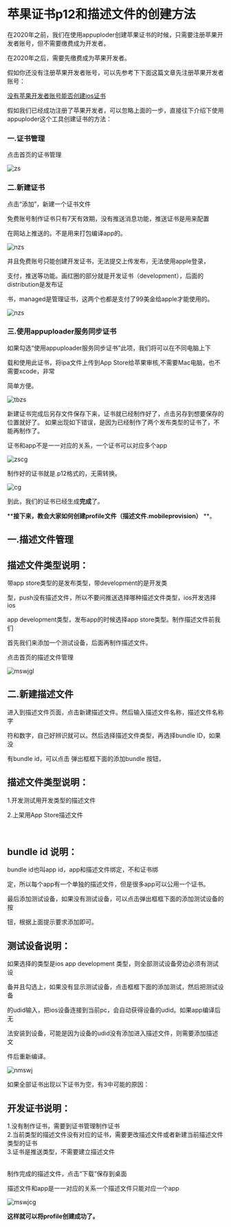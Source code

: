 ﻿​

#  苹果证书p12和描述文件的创建方法

在2020年之前，我们在使用appuploder创建苹果证书的时候，只需要注册苹果开发者账号，但不需要缴费成为开发者。

在2020年之后，需要先缴费成为苹果开发者。

假如你还没有注册苹果开发者账号，可以先参考下下面这篇文章先注册苹果开发者账号：

[没有苹果开发者账号能否创建ios证书](https://www.applicationloader.net/doc/questions/ios-development-guide.html "没有苹果开发者账号能否创建ios证书")

假如我们已经成功注册了苹果开发者，可以忽略上面的一步，直接往下介绍下使用appuploder这个工具创建证书的方法：

### 一.证书管理​

点击首页的证书管理

![zs](https://img-blog.csdnimg.cn/img_convert/c4bb84bc1a253a576ff06d673b39b266.png)​



### 二.新建证书​

点击“添加”，新建一个证书文件

免费账号制作证书只有7天有效期，没有推送消息功能，推送证书是用来配置

在网站上推送的。不是用来打包编译app的。​

![nzs](https://img-blog.csdnimg.cn/img_convert/04e53adb89070525a2c0382b350fa2c1.png)​



并且免费账号只能创建开发证书，无法提交上传发布，无法使用apple登录，

支付，推送等功能。画红圈的部分就是开发证书（development），后面的distribution是发布证

书，managed是管理证书，这两个也都是支付了99美金给apple才能使用的。

![nzs](https://img-blog.csdnimg.cn/img_convert/55aa16f2f5b33efaa55db9f5b9b30464.png)​



### 三.使用appuploader服务同步证书​

如果勾选“使用appuploader服务同步证书”此项，我们将可以在不同电脑上下

载和使用此证书，将ipa文件上传到App Store给苹果审核,不需要Mac电脑，也不需要xcode，非常

简单方便。​

![tbzs](https://img-blog.csdnimg.cn/img_convert/cbf88d96dc3640047cb037dfc89da9c7.png)​



新建证书完成后另存文件保存下来，证书就已经制作好了，点击另存到想要保存的位置就好了。 如果出现如下错误，是因为已经制作了两个发布类型的证书了，不能再制作了。

证书和app不是一一对应的关系，一个证书可以对应多个app​

![zscg](https://img-blog.csdnimg.cn/img_convert/9e5b5fd37f8c56c569862506488055f7.png)​



制作好的证书就是.p12格式的，无需转换。

![cg](https://img-blog.csdnimg.cn/img_convert/669fcd12ca8ec7bd7759c35484636bee.png)​



到此，我们的证书已经生成****完成****了。

****接下来，教会大家如何创建profile文件（描述文件.mobileprovision）** **。

## 一.描述文件管理​

## 描述文件类型说明：

带app store类型的是发布类型，带development的是开发类

型，push没有描述文件，所以不要问推送选择哪种描述文件类型，ios开发选择ios

app development类型，发布app的时候选择app store类型。制作描述文件前我们

首先我们来添加一个测试设备，后面再制作描述文件。​

点击首页的描述文件管理

![mswjgl](https://img-blog.csdnimg.cn/img_convert/32477ed7dfc10628da55fa024fd62196.png)​



## 二.新建描述文件​

进入到描述文件页面，点击新建描述文件。然后输入描述文件名称，描述文件名称字

符和数字，自己好辨识就可以。然后选择描述文件类型，再选择bundle ID，如果没

有bundle id，可以点击 弹出框框下面的添加bundle 按钮，

## 描述文件类型说明：

1.开发测试用开发类型的描述文件

2.上架用App Store描述文件

​

## bundle id 说明：

bundle id也叫app id，app和描述文件绑定，不和证书绑

定，所以每个app有一个单独的描述文件，但是很多app可以公用一个证书。​

最后添加测试设备，如果没有测试设备，可以点击弹出框框下面的添加测试设备的按

钮，根据上面提示要求添加即可。

## 测试设备说明：

如果选择的类型是ios app development 类型，则全部测试设备旁边必须有测试设

备并且勾选上，如果没有显示测试设备，点击框框下面的添加测试，然后把测试设备

的udid输入，把ios设备连接到当前pc，会自动获得设备的udid。如果app编译后无

法安装到设备，可能是因为设备的udid没有添加进入描述文件，则需要添加描述文

件后重新编译。​

![nmswj](https://img-blog.csdnimg.cn/img_convert/7267690e292fe2c80642a90435c680a5.png)​



如果全部证书出现以下证书为空，有3中可能的原因：​

## 开发证书说明：

1.没有制作证书，需要到证书管理制作证书​  
2.当前类型的描述文件没有对应的证书，需要更改描述文件或者新建当前描述文件类型的证书​  
3.证书是推送类型，不需要建立描述文件​  
​

制作完成的描述文件，点击“下载”保存到桌面​

描述文件和app是一一对应的关系一个描述文件只能对应一个app​

![mswjcg](https://img-blog.csdnimg.cn/img_convert/d777b5600ade6515292b2b0760ff6d36.png)​



****这样就可以将profile创建成功了。****

  


​
